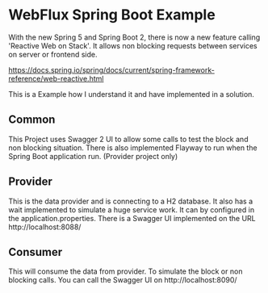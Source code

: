 # WebFlux Spring Boot Example #

With the new Spring 5 and Spring Boot 2, there is now a new feature calling 'Reactive Web on Stack'. It allows non blocking requests between services on server or frontend side.

https://docs.spring.io/spring/docs/current/spring-framework-reference/web-reactive.html

This is a Example how I understand it and have implemented in a solution.

## Common ##

This Project uses Swagger 2 UI to allow some calls to test the block and non blocking situation. There is also implemented Flayway to run when the Spring Boot application run. (Provider project only)

## Provider ##

This is the data provider and is connecting to a H2 database. It also has a wait implemented to simulate a huge service work. It can by configured in the application.properties.
There is a Swagger UI implemented on the URL http://localhost:8088/

## Consumer ##

This will consume the data from provider. To simulate the block or non blocking calls.
You can call the Swagger UI on http://localhost:8090/
